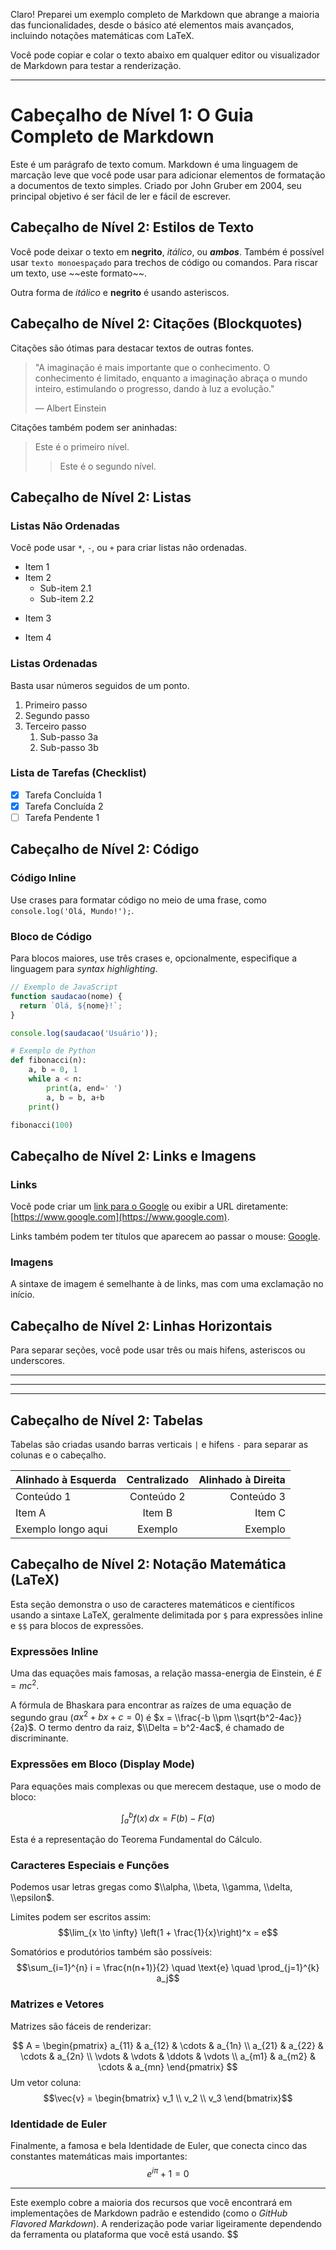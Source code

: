 Claro\! Preparei um exemplo completo de Markdown que abrange a maioria das funcionalidades, desde o básico até elementos mais avançados, incluindo notações matemáticas com LaTeX.

Você pode copiar e colar o texto abaixo em qualquer editor ou visualizador de Markdown para testar a renderização.

-----

# Cabeçalho de Nível 1: O Guia Completo de Markdown

Este é um parágrafo de texto comum. Markdown é uma linguagem de marcação leve que você pode usar para adicionar elementos de formatação a documentos de texto simples. Criado por John Gruber em 2004, seu principal objetivo é ser fácil de ler e fácil de escrever.

## Cabeçalho de Nível 2: Estilos de Texto

Você pode deixar o texto em **negrito**, *itálico*, ou ***ambos***. Também é possível usar `texto monoespaçado` para trechos de código ou comandos. Para riscar um texto, use \~\~este formato\~\~.

Outra forma de *itálico* e **negrito** é usando asteriscos.

## Cabeçalho de Nível 2: Citações (Blockquotes)

Citações são ótimas para destacar textos de outras fontes.

> "A imaginação é mais importante que o conhecimento. O conhecimento é limitado, enquanto a imaginação abraça o mundo inteiro, estimulando o progresso, dando à luz a evolução."
>
> — Albert Einstein

Citações também podem ser aninhadas:

> Este é o primeiro nível.
>
> > Este é o segundo nível.

## Cabeçalho de Nível 2: Listas

### Listas Não Ordenadas

Você pode usar `*`, `-`, ou `+` para criar listas não ordenadas.

  * Item 1
  * Item 2
      * Sub-item 2.1
      * Sub-item 2.2

<!-- end list -->

  - Item 3

<!-- end list -->

  + Item 4

### Listas Ordenadas

Basta usar números seguidos de um ponto.

1.  Primeiro passo
2.  Segundo passo
3.  Terceiro passo
    1.  Sub-passo 3a
    2.  Sub-passo 3b

### Lista de Tarefas (Checklist)

  - [x] Tarefa Concluída 1
  - [x] Tarefa Concluída 2
  - [ ] Tarefa Pendente 1

## Cabeçalho de Nível 2: Código

### Código Inline

Use crases para formatar código no meio de uma frase, como `console.log('Olá, Mundo!');`.

### Bloco de Código

Para blocos maiores, use três crases e, opcionalmente, especifique a linguagem para *syntax highlighting*.

```javascript
// Exemplo de JavaScript
function saudacao(nome) {
  return `Olá, ${nome}!`;
}

console.log(saudacao('Usuário'));
```

```python
# Exemplo de Python
def fibonacci(n):
    a, b = 0, 1
    while a < n:
        print(a, end=' ')
        a, b = b, a+b
    print()

fibonacci(100)
```

## Cabeçalho de Nível 2: Links e Imagens

### Links

Você pode criar um [link para o Google](https://www.google.com) ou exibir a URL diretamente: [https://www.google.com](https://www.google.com).

Links também podem ter títulos que aparecem ao passar o mouse: [Google](https://www.google.com "Ir para o site do Google").

### Imagens

A sintaxe de imagem é semelhante à de links, mas com uma exclamação no início.

## Cabeçalho de Nível 2: Linhas Horizontais

Para separar seções, você pode usar três ou mais hifens, asteriscos ou underscores.

-----

-----

-----

## Cabeçalho de Nível 2: Tabelas

Tabelas são criadas usando barras verticais `|` e hifens `-` para separar as colunas e o cabeçalho.

| Alinhado à Esquerda | Centralizado | Alinhado à Direita |
| :------------------ | :----------: | ------------------: |
| Conteúdo 1          |  Conteúdo 2  |          Conteúdo 3 |
| Item A              |    Item B    |            Item C |
| Exemplo longo aqui  |   Exemplo    |             Exemplo |

## Cabeçalho de Nível 2: Notação Matemática (LaTeX)

Esta seção demonstra o uso de caracteres matemáticos e científicos usando a sintaxe LaTeX, geralmente delimitada por `$` para expressões inline e `$$` para blocos de expressões.

### Expressões Inline

Uma das equações mais famosas, a relação massa-energia de Einstein, é $E = mc^2$.

A fórmula de Bhaskara para encontrar as raízes de uma equação de segundo grau ($ax^2 + bx + c = 0$) é $x = \\frac{-b \\pm \\sqrt{b^2-4ac}}{2a}$. O termo dentro da raiz, $\\Delta = b^2-4ac$, é chamado de discriminante.

### Expressões em Bloco (Display Mode)

Para equações mais complexas ou que merecem destaque, use o modo de bloco:

$$\int_{a}^{b} f(x) \,dx = F(b) - F(a)$$

Esta é a representação do Teorema Fundamental do Cálculo.

### Caracteres Especiais e Funções

Podemos usar letras gregas como $\\alpha, \\beta, \\gamma, \\delta, \\epsilon$.

Limites podem ser escritos assim:
$$\lim_{x \to \infty} \left(1 + \frac{1}{x}\right)^x = e$$

Somatórios e produtórios também são possíveis:
$$\sum_{i=1}^{n} i = \frac{n(n+1)}{2} \quad \text{e} \quad \prod_{j=1}^{k} a_j$$

### Matrizes e Vetores

Matrizes são fáceis de renderizar:

$$
A = \begin{pmatrix}
a_{11} & a_{12} & \cdots & a_{1n} \\
a_{21} & a_{22} & \cdots & a_{2n} \\
\vdots & \vdots & \ddots & \vdots \\
a_{m1} & a_{m2} & \cdots & a_{mn}
\end{pmatrix}
$$Um vetor coluna:
$$\vec{v} = \begin{bmatrix} v_1 \\ v_2 \\ v_3 \end{bmatrix}$$

### Identidade de Euler

Finalmente, a famosa e bela Identidade de Euler, que conecta cinco das constantes matemáticas mais importantes:
$$e^{i\pi} + 1 = 0$$

-----

Este exemplo cobre a maioria dos recursos que você encontrará em implementações de Markdown padrão e estendido (como o *GitHub Flavored Markdown*). A renderização pode variar ligeiramente dependendo da ferramenta ou plataforma que você está usando.
$$
